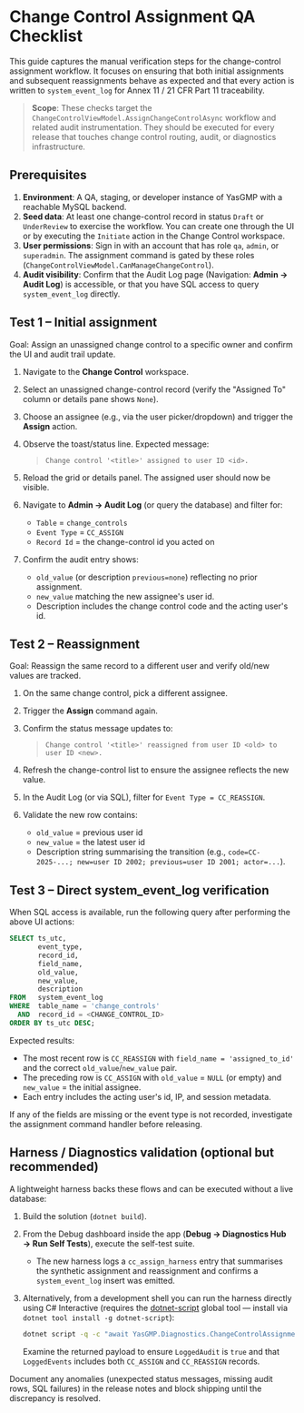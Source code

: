# Change Control Assignment QA Checklist

This guide captures the manual verification steps for the change-control assignment workflow. It focuses on
ensuring that both initial assignments and subsequent reassignments behave as expected and that every action
is written to `system_event_log` for Annex 11 / 21 CFR Part 11 traceability.

> **Scope**: These checks target the `ChangeControlViewModel.AssignChangeControlAsync` workflow and related audit
> instrumentation. They should be executed for every release that touches change control routing, audit, or
> diagnostics infrastructure.

## Prerequisites

1. **Environment**: A QA, staging, or developer instance of YasGMP with a reachable MySQL backend.
2. **Seed data**: At least one change-control record in status `Draft` or `UnderReview` to exercise the workflow.
   You can create one through the UI or by executing the `Initiate` action in the Change Control workspace.
3. **User permissions**: Sign in with an account that has role `qa`, `admin`, or `superadmin`. The assignment command
   is gated by these roles (`ChangeControlViewModel.CanManageChangeControl`).
4. **Audit visibility**: Confirm that the Audit Log page (Navigation: **Admin → Audit Log**) is accessible, or that you
   have SQL access to query `system_event_log` directly.

## Test 1 – Initial assignment

Goal: Assign an unassigned change control to a specific owner and confirm the UI and audit trail update.

1. Navigate to the **Change Control** workspace.
2. Select an unassigned change-control record (verify the "Assigned To" column or details pane shows `None`).
3. Choose an assignee (e.g., via the user picker/dropdown) and trigger the **Assign** action.
4. Observe the toast/status line. Expected message:
   
   > `Change control '<title>' assigned to user ID <id>.`
5. Reload the grid or details panel. The assigned user should now be visible.
6. Navigate to **Admin → Audit Log** (or query the database) and filter for:
   - `Table` = `change_controls`
   - `Event Type` = `CC_ASSIGN`
   - `Record Id` = the change-control id you acted on
7. Confirm the audit entry shows:
   - `old_value` (or description `previous=none`) reflecting no prior assignment.
   - `new_value` matching the new assignee's user id.
   - Description includes the change control code and the acting user's id.

## Test 2 – Reassignment

Goal: Reassign the same record to a different user and verify old/new values are tracked.

1. On the same change control, pick a different assignee.
2. Trigger the **Assign** command again.
3. Confirm the status message updates to:
   
   > `Change control '<title>' reassigned from user ID <old> to user ID <new>.`
4. Refresh the change-control list to ensure the assignee reflects the new value.
5. In the Audit Log (or via SQL), filter for `Event Type = CC_REASSIGN`.
6. Validate the new row contains:
   - `old_value` = previous user id
   - `new_value` = the latest user id
   - Description string summarising the transition (e.g., `code=CC-2025-...; new=user ID 2002; previous=user ID 2001; actor=...`).

## Test 3 – Direct system_event_log verification

When SQL access is available, run the following query after performing the above UI actions:

```sql
SELECT ts_utc,
       event_type,
       record_id,
       field_name,
       old_value,
       new_value,
       description
FROM   system_event_log
WHERE  table_name = 'change_controls'
  AND  record_id = <CHANGE_CONTROL_ID>
ORDER BY ts_utc DESC;
```

Expected results:

- The most recent row is `CC_REASSIGN` with `field_name = 'assigned_to_id'` and the correct `old_value`/`new_value` pair.
- The preceding row is `CC_ASSIGN` with `old_value` = `NULL` (or empty) and `new_value` = the initial assignee.
- Each entry includes the acting user's id, IP, and session metadata.

If any of the fields are missing or the event type is not recorded, investigate the assignment command handler
before releasing.

## Harness / Diagnostics validation (optional but recommended)

A lightweight harness backs these flows and can be executed without a live database:

1. Build the solution (`dotnet build`).
2. From the Debug dashboard inside the app (**Debug → Diagnostics Hub → Run Self Tests**), execute the self-test suite.
   - The new harness logs a `cc_assign_harness` entry that summarises the synthetic assignment and reassignment and
     confirms a `system_event_log` insert was emitted.
3. Alternatively, from a development shell you can run the harness directly using C# Interactive
   (requires the [dotnet-script](https://github.com/dotnet-script/dotnet-script) global tool — install via
   `dotnet tool install -g dotnet-script`):
   
   ```bash
   dotnet script -q -c "await YasGMP.Diagnostics.ChangeControlAssignmentHarness.RunAsync()"
   ```
   
   Examine the returned payload to ensure `LoggedAudit` is `true` and that `LoggedEvents` includes both `CC_ASSIGN`
   and `CC_REASSIGN` records.

Document any anomalies (unexpected status messages, missing audit rows, SQL failures) in the release notes and block
shipping until the discrepancy is resolved.
